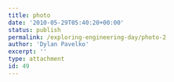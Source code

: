 ```yaml
---
title: photo
date: '2010-05-29T05:40:20+00:00'
status: publish
permalink: /exploring-engineering-day/photo-2
author: 'Dylan Pavelko'
excerpt: ''
type: attachment
id: 49
---
```

<!DOCTYPE html PUBLIC "-//W3C//DTD HTML 4.0 Transitional//EN" "http://www.w3.org/TR/REC-html40/loose.dtd">
<?xml encoding="UTF-8">
